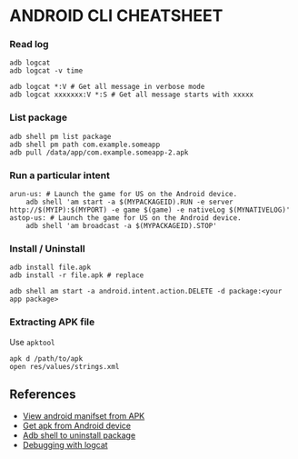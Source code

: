 # ANDROID CLI CHEATSHEET
### Read log

    adb logcat
    adb logcat -v time

    adb logcat *:V # Get all message in verbose mode
    adb logcat xxxxxxx:V *:S # Get all message starts with xxxxx

### List package

    adb shell pm list package
    adb shell pm path com.example.someapp
    adb pull /data/app/com.example.someapp-2.apk

### Run a particular intent

    arun-us: # Launch the game for US on the Android device.
        adb shell 'am start -a $(MYPACKAGEID).RUN -e server http://$(MYIP):$(MYPORT) -e game $(game) -e nativeLog $(MYNATIVELOG)'
    astop-us: # Launch the game for US on the Android device.
        adb shell 'am broadcast -a $(MYPACKAGEID).STOP'

### Install / Uninstall

    adb install file.apk
    adb install -r file.apk # replace

    adb shell am start -a android.intent.action.DELETE -d package:<your app package>

### Extracting APK file
Use `apktool`

    apk d /path/to/apk
    open res/values/strings.xml

## References
* [View android manifset from APK](http://stackoverflow.com/questions/4191762/how-to-view-androidmanifest-xml-from-apk-file)
* [Get apk from Android device](http://stackoverflow.com/questions/4032960/how-do-i-get-an-apk-file-from-an-android-device)
* [Adb shell to uninstall package](http://stackoverflow.com/questions/12949609/adb-shell-command-to-make-android-package-uninstall-dialog-appear)
* [Debugging with logcat](http://wiki.cyanogenmod.org/w/Doc:_debugging_with_logcat)

